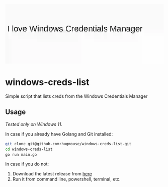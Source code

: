 ![I love Windows Credentials Manager](static/hell.webp)

# windows-creds-list
Simple script that lists creds from the Windows Credentials Manager

## Usage

_Tested only on Windows 11._

In case if you already have Golang and Git installed:
```bash
git clone git@github.com:hugmouse/windows-creds-list.git
cd windows-creds-list
go run main.go
```

In case if you do not:

1. Download the latest release from [here](https://github.com/hugmouse/windows-creds-list/releases)
2. Run it from command line, powershell, terminal, etc.